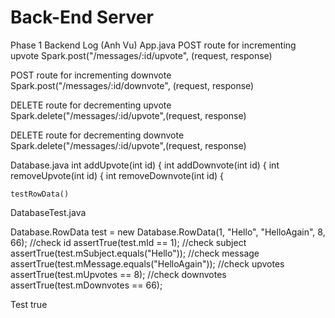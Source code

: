 # Back-End Server

Phase 1 Backend Log (Anh Vu)
App.java
POST route for incrementing upvote
        Spark.post("/messages/:id/upvote", (request, response)

POST route for incrementing downvote
        Spark.post("/messages/:id/downvote", (request, response)

DELETE route for decrementing upvote
        Spark.delete("/messages/:id/upvote",(request, response) 

DELETE route for decrementing downvote
        Spark.delete("/messages/:id/upvote",(request, response) 

Database.java 
    int addUpvote(int id) {
    int addDownvote(int id) {
    int removeUpvote(int id) {
    int removeDownvote(int id) {
    
    testRowData()

DatabaseTest.java

Database.RowData test = new Database.RowData(1, "Hello", "HelloAgain", 8, 66);
//check id
assertTrue(test.mId == 1);
//check subject
assertTrue(test.mSubject.equals("Hello"));
//check message
assertTrue(test.mMessage.equals("HelloAgain"));
//check upvotes
assertTrue(test.mUpvotes == 8);
//check downvotes
assertTrue(test.mDownvotes == 66);

Test true



